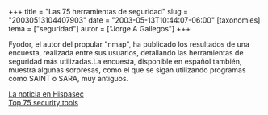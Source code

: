 +++
title = "Las 75 herramientas de seguridad"
slug = "20030513104407903"
date = "2003-05-13T10:44:07-06:00"
[taxonomies]
tema = ["seguridad"]
autor = ["Jorge A Gallegos"]
+++

Fyodor, el autor del propular "nmap", ha publicado los resultados de una
encuesta, realizada entre sus usuarios, detallando las herramientas de
seguridad más utilizadas.La encuesta, disponible en español también,
muestra algunas sorpresas, como el que se sigan utilizando programas
como SAINT o SARA, muy antiguos.  
  
[La noticia en Hispasec](http://www.hispasec.com/unaaldia/1657)  
[Top 75 security tools](http://www.insecure.org/tools.html)

